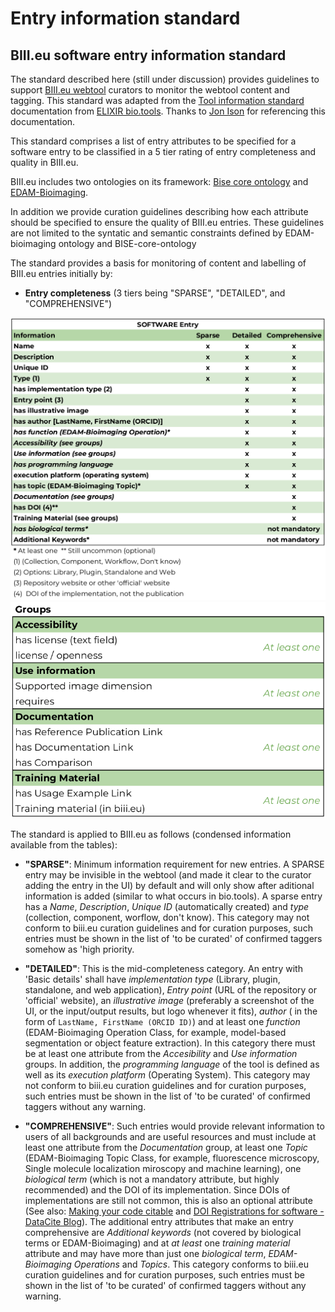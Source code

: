 Entry information standard
===================================
BIII.eu software entry information standard 
----------------------------------
The standard described here (still under discussion) provides guidelines to support [BIII.eu webtool](http://www.biii.eu/) curators to monitor the webtool content and tagging. This standard was adapted from the [Tool information standard](https://github.com/bio-tools/biotoolsSchemaDocs/blob/master/information_standard.rst#biotools-information-standard) documentation from [ELIXIR bio.tools](https://github.com/bio-tools/). Thanks to [Jon Ison](https://github.com/joncison) for referencing this documentation. 

This standard comprises a list of entry attributes to be specified for a software entry to be classified in a 5 tier rating of entry completeness and quality in BIII.eu.

BIII.eu includes two ontologies on its framework: [Bise core ontology](https://github.com/NeuBIAS/bise-core-ontology) and [EDAM-Bioimaging](https://github.com/edamontology/edam-bioimaging>). 

In addition we provide curation guidelines describing how each attribute should be specified to ensure the quality of BIII.eu entries. These guidelines are not limited to the syntatic and semantic constraints defined by EDAM-bioimaging ontology and BISE-core-ontology

The standard provides a basis for monitoring of content and labelling of BIII.eu entries initially by: 

* **Entry completeness** (3 tiers being "SPARSE", "DETAILED", and "COMPREHENSIVE")

![](Table.png)
![](Table_groups.png)

The standard is applied to BIII.eu as follows (condensed information available from the tables): 

* **"SPARSE"**: Minimum information requirement for new entries. A SPARSE entry may be invisible in the webtool (and made it clear to the curator adding the entry in the UI) by default and will only show after aditional information is added (similar to what occurs in bio.tools). A sparse entry has a _Name_, _Description_, _Unique ID_ (automatically created) and _type_ (collection, component, worflow, don't know). This category may not conform to biii.eu curation guidelines and for curation purposes, such entries must be shown in the list of 'to be curated' of confirmed taggers somehow as 'high priority.

* **"DETAILED"**: This is the mid-completeness category. An entry with 'Basic details' shall have _implementation type_ (Library, plugin, standalone, and web application), _Entry point_ (URL of the repository or 'official' website), an _illustrative image_ (preferably a screenshot of the UI, or the input/output results, but logo whenever it fits), _author_ ( in the form of `LastName, FirstName (ORCID ID)`) and at least one _function_ (EDAM-Bioimaging Operation Class, for example, model-based segmentation or object feature extraction). In this category there must be at least one attribute from the _Accesibility_ and _Use information_ groups. In addition, the _programming language_ of the tool is defined as well as its _execution platform_ (Operating System). This category may not conform to biii.eu curation guidelines and for curation purposes, such entries must be shown in the list of 'to be curated' of confirmed taggers without any warning. 

* **"COMPREHENSIVE"**: Such entries would provide relevant information to users of all backgrounds and are useful resources and must include at least one attribute from the _Documentation_ group, at least one _Topic_ (EDAM-Bioimaging Topic Class, for example, fluorescence microscopy, Single molecule localization miroscopy and machine learning), one _biological term_ (which is not a mandatory attribute, but highly recommended) and the DOI of its implementation. Since DOIs of implementations are still not common, this is also an optional attribute (See also: [Making your code citable](https://guides.github.com/activities/citable-code/) and [DOI Registrations for software - DataCite Blog](https://blog.datacite.org/doi-registrations-software/)). The additional entry attributes that make an entry comprehensive are _Additional keywords_ (not covered by biological terms or EDAM-Bioimaging) and at _at least_ one _training material_ attribute and may have more than just one _biological term_, _EDAM-Bioimaging Operations_ and _Topics_.  This category conforms to biii.eu curation guidelines and for curation purposes, such entries must be shown in the list of 'to be curated' of confirmed taggers without any warning.
